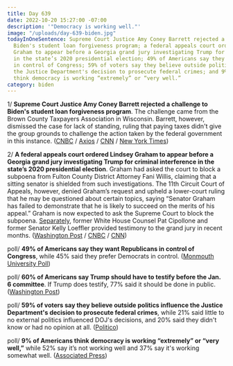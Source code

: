```yaml
---
title: Day 639
date: 2022-10-20 15:27:00 -07:00
description: '"Democracy is working well."'
image: "/uploads/day-639-biden.jpg"
todayInOneSentence: Supreme Court Justice Amy Coney Barrett rejected a challenge to
  Biden's student loan forgiveness program; a federal appeals court ordered Lindsey
  Graham to appear before a Georgia grand jury investigating Trump for criminal interference
  in the state’s 2020 presidential election; 49% of Americans say they want Republicans
  in control of Congress; 59% of voters say they believe outside politics influence
  the Justice Department's decision to prosecute federal crimes; and 9% of Americans
  think democracy is working “extremely” or “very well.”
category: biden
---
```


1/ **Supreme Court Justice Amy Coney Barrett rejected a challenge to Biden's student loan forgiveness program**. The challenge came from the Brown County Taxpayers Association in Wisconsin. Barrett, however, dismissed the case for lack of standing, ruling that paying taxes didn't give the group grounds to challenge the action taken by the federal government in this instance. ([CNBC](https://www.cnbc.com/2022/10/20/supreme-court-rejects-request-to-block-biden-student-debt-forgiveness-program.html) / [Axios](https://www.axios.com/2022/10/20/scotus-biden-student-loan-forgiveness-tax-group) / [CNN](https://www.cnn.com/2022/10/20/politics/student-loan-forgiveness-supreme-court-amy-coney-barrett/index.html) / [New York Times](https://www.nytimes.com/2022/10/20/us/politics/supreme-court-student-loan-forgiveness.html))

2/ **A federal appeals court ordered Lindsey Graham to appear before a Georgia grand jury investigating Trump for criminal interference in the state’s 2020 presidential election**. Graham had asked the court to block a subpoena from Fulton County District Attorney Fani Willis, claiming that a sitting senator is shielded from such investigations. The 11th Circuit Court of Appeals, however, denied Graham’s request and upheld a lower-court ruling that he may be questioned about certain topics, saying “Senator Graham has failed to demonstrate that he is likely to succeed on the merits of his appeal.” Graham is now expected to ask the Supreme Court to block the subpoena. [Separately](https://www.cnn.com/2022/10/20/politics/kelly-loeffler-pat-cipollone-georgia-special-grand-jury/index.html), former White House Counsel Pat Cipollone and former Senator Kelly Loeffler provided testimony to the grand jury in recent months. ([Washington Post](https://www.washingtonpost.com/politics/2022/10/20/lindsey-graham-georgia-2020-election-investigation/) / [CNBC](https://www.cnbc.com/2022/10/20/sen-lindsey-graham-loses-bid-to-stall-testimony-in-trump-election-interference-probe.html) / [CNN](https://www.cnn.com/2022/10/20/politics/lindsey-graham-georgia-subpoena/index.html))

poll/ **49% of Americans say they want Republicans in control of Congress**, while 45% said they prefer Democrats in control. ([Monmouth University Poll](https://www.monmouth.edu/polling-institute/reports/monmouthpoll_us_102022/))

poll/ **60% of Americans say Trump should have to testify before the Jan. 6 committee**. If Trump does testify, 77% said it should be done in public. ([Washington Post](https://www.washingtonpost.com/politics/2022/10/19/biden-gas-prices-trump-legal-challenges/#link-7AAL4LLXOVE6PDS2ZMAN6NQAK4))

poll/ **59% of voters say they believe outside politics influence the Justice Department's decision to prosecute federal crimes**, while 21% said little to no external politics influenced DOJ's decisions, and 20% said they didn't know or had no opinion at all. ([Politico](https://www.politico.com/minutes/congress/10-19-2022/morning-consult-poll-on-fbi/))

poll/ **9% of Americans think democracy is working “extremely” or “very well,”** while 52% say it’s not working well and 37% say it's working somewhat well. ([Associated Press](https://apnews.com/article/2022-midterm-elections-presidential-election-2020-democracy-33823de7f22a601a192fc82eeb88e630))
